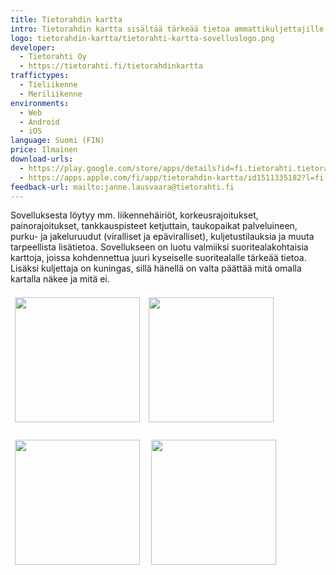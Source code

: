 ```yaml
---
title: Tietorahdin kartta
intro: Tietorahdin kartta sisältää tärkeää tietoa ammattikuljettajille ja ajojärjestelijöille. Kartan tietoja ylläpitää yli 5400 ammattikuljettajaa (3.11.2020).
logo: tietorahdin-kartta/tietorahti-kartta-sovelluslogo.png
developer:
  - Tietorahti Oy
  - https://tietorahti.fi/tietorahdinkartta
traffictypes: 
  - Tieliikenne
  - Meriliikenne
environments:
  - Web
  - Android
  - iOS
language: Suomi (FIN)
price: Ilmainen
download-urls:
  - https://play.google.com/store/apps/details?id=fi.tietorahti.tietorahdinkartta
  - https://apps.apple.com/fi/app/tietorahdin-kartta/id1511335182?l=fi
feedback-url: mailto:janne.lausvaara@tietorahti.fi
---
```


Sovelluksesta löytyy mm. liikennehäiriöt, korkeusrajoitukset, painorajoitukset, tankkauspisteet ketjuttain,
taukopaikat palveluineen, purku- ja jakeluruudut (viralliset ja epäviralliset), kuljetustilauksia ja 
muuta tarpeellista lisätietoa. Sovellukseen on luotu valmiiksi suoritealakohtaisia karttoja, 
joissa kohdennettua juuri kyseiselle suoritealalle tärkeää tietoa. Lisäksi kuljettaja on kuningas, 
sillä hänellä on valta päättää mitä omalla kartalla näkee ja mitä ei.

<img src="{{ site.baseurl }}/img/tietorahdin-kartta/iPhone0.png" width="200" style="padding: 7px;"><img src="{{ site.baseurl }}/img/tietorahdin-kartta/iPhone1.png" width="200" style="padding: 7px;">

<img src="{{ site.baseurl }}/img/tietorahdin-kartta/iPhone2.png" width="200" style="padding: 7px;">
<img src="{{ site.baseurl }}/img/tietorahdin-kartta/iPhone3.png" width="200" style="padding: 7px;">
